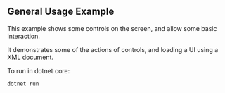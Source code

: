General Usage Example
---------------------

This example shows some controls on the screen, and allow some basic
interaction.

It demonstrates some of the actions of controls, and loading a UI using a XML
document.

To run in dotnet core:

```dotnet run```